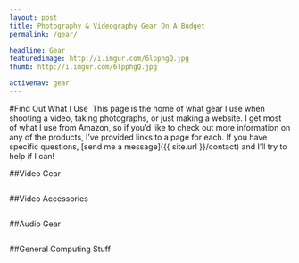```yaml
---
layout: post
title: Photography & Videography Gear On A Budget
permalink: /gear/

headline: Gear
featuredimage: http://i.imgur.com/6lpphgQ.jpg
thumb: http://i.imgur.com/6lpphgQ.jpg

activenav: gear
---
```

#Find Out What I Use
<a href="http://click.linksynergy.com/fs-bin/click?id=c7NIkJYZlzo&offerid=336830.10000748&subid=0&type=4"><img src="http://i.imgur.com/QTS7d1R.jpg" alt="" class="pull-right"></a>
This page is the home of what gear I use when shooting a video, taking photographs, or just making a website. I get most of what I use from Amazon, so if you’d like to check out more information on any of the products, I’ve provided links to a page for each. If you have specific questions, [send me a message]({{ site.url }}/contact) and I’ll try to help if I can!

<div class="clearfix"></div>

##Video Gear

<div class="col-md-3">
	<a href="http://amzn.to/1keJaZI"><img class="thumbnail" src="http://i.imgur.com/Rf54SBb.jpg" alt=""></a>
</div>
<div class="col-md-3">
	<a href="http://amzn.to/1jirXJr"><img class="thumbnail" src="http://i.imgur.com/lcfYyAj.jpg" alt=""></a>
</div>
<div class="col-md-3">
	<a href="http://amzn.to/1tAhuRg"><img class="thumbnail" src="http://i.imgur.com/9yuSCzz.jpg" alt=""></a>
</div>
<div class="col-md-3">
	<a href="http://amzn.to/1niFVAR"><img class="thumbnail" src="http://i.imgur.com/Fx7QXfL.jpg" alt=""></a>
</div>
<div class="col-md-3">
	<a href="http://amzn.to/1okCEDf"><img class="thumbnail" src="http://i.imgur.com/bCggHGL.jpg" alt=""></a>
</div>

<div class="clearfix"></div>

##Video Accessories

<div class="col-md-3">
	<a href="http://amzn.to/1l3TLWx"><img class="thumbnail" src="http://i.imgur.com/M2X5ZYK.jpg" alt=""></a>
</div>
<div class="col-md-3">
	<a href="http://bitly.com/manfrotto-mkc3h01"><img class="thumbnail" src="http://i.imgur.com/LFr4Y6A.jpg" alt=""></a>
</div>
<div class="col-md-3">
	<a href="http://amzn.to/1dWeMwW"><img class="thumbnail" src="http://i.imgur.com/3MwXPE0.jpg" alt=""></a>
</div>
<div class="col-md-3">
	<a href="http://amzn.to/1lDXg7Z"><img class="thumbnail" src="http://i.imgur.com/QooCAvp.jpg" alt=""></a>
</div>

<div class="clearfix"></div>

##Audio Gear

<div class="col-md-3">
	<a href="http://amzn.to/1hmjmWt"><img class="thumbnail" src="http://i.imgur.com/Ag7BJUs.jpg" alt=""></a>
</div>
<div class="col-md-3">
	<a href="http://amzn.to/1nmK9Kf"><img class="thumbnail" src="http://i.imgur.com/37T7tuN.jpg" alt=""></a>
</div>
<div class="col-md-3">
	<a href="http://goo.gl/gTJNMn"><img class="thumbnail" src="http://i.imgur.com/RUOOML9.jpg" alt=""></a>
</div>

<div class="clearfix"></div>

##General Computing Stuff

<div class="col-md-3">
	<a href="http://j.mp/surface-pro3"><img class="thumbnail" src="http://i.imgur.com/0woW7mL.jpg" alt=""></a>
</div>
<div class="col-md-3">
	<a href="http://www.newegg.com/Product/Product.aspx?Item=N82E16823204016"><img class="thumbnail" src="http://i.imgur.com/rtK20pe.jpg" alt=""></a>
</div>
<div class="col-md-3">
	<a href="http://amzn.to/1keJw2n"><img class="thumbnail" src="http://i.imgur.com/OOMrjal.jpg" alt=""></a>
</div>
<div class="col-md-3">
	<a href="http://amzn.to/1njNEO1"><img class="thumbnail" src="http://i.imgur.com/0XE0lyT.jpg" alt=""></a>
</div>